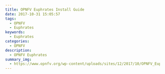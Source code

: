 ```yaml
---
title: OPNFV Euphrates Install Guide
date: 2017-10-31 15:05:57
tags:
  - OPNFV
  - Euphrates
keywords:
  - Euphrates
categories:
  - OPNFV
description:
  - OPNFV Euphrates
summary_img:
  - https://www.opnfv.org/wp-content/uploads/sites/12/2017/10/OPNFV_Euphrates_Assets_v2_WebBanner.png
---
```

